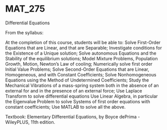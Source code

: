 # MAT_275 
Differential Equations

From the syllabus: 

At the completion of this course, students will be able to:
Solve First-Order Equations that are Linear, and that are Separable;
Investigate conditions for the Existence of a Unique solution;
Solve autonomous Equations and the Stability of the equilibrium solutions;
Model Mixture Problems, Population Growth, Motion, Newton’s Law of cooling;
Numerically solve first order Initial Value Problems;
Solve Second-Order Equations that are Linear, Homogeneous, and with Constant Coefficients;
Solve Nonhomogeneous Equations using the Method of Undetermined Coefficients;
Study the Mechanical Vibrations of a mass-spring system both in the absence of an external for and in the presence of an external force;
Use Laplace Transform to solve differential equations
Use Linear Algebra, in particular the Eigenvalue Problem to solve Systems of first order equations with constant coefficients;
Use MATLAB to solve all the above.

Textbook: Elementary Differential Equations, by Boyce dePrima - WileyPLUS, 11th edition.
